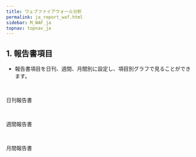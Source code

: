 ```yaml
---
title: ウェブファイアウォール分析
permalink: ja_report_waf.html
sidebar: M_WAF_ja
topnav: topnav_ja
---
```


## 1. 報告書項目

- 報告書項目を日刊、週間、月間別に設定し、項目別グラフで見ることができます。

<br />

日刊報告書   
<!-- [![image](/docs/images/Manual/waf/report/1.png){: width="800" }](/docs/images/Manual/waf/report/1.png){: target="_blank"}-->
 
<br />

週間報告書   
<!-- [![image](/docs/images/Manual/waf/report/2.png){: width="800" }](/docs/images/Manual/waf/report/2.png){: target="_blank"}-->

<br />

月間報告書   
<!-- [![image](/docs/images/Manual/waf/report/3.png){: width="800" }](/docs/images/Manual/waf/report/3.png){: target="_blank"}-->

